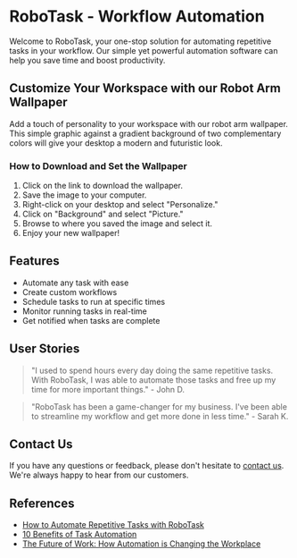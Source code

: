 <!--font:Raleway-->

# RoboTask - Workflow Automation

Welcome to RoboTask, your one-stop solution for automating repetitive tasks in your workflow. Our simple yet powerful automation software can help you save time and boost productivity. 

## Customize Your Workspace with our Robot Arm Wallpaper

Add a touch of personality to your workspace with our robot arm wallpaper. This simple graphic against a gradient background of two complementary colors will give your desktop a modern and futuristic look.

### How to Download and Set the Wallpaper

1. Click on the link to download the wallpaper.
2. Save the image to your computer.
3. Right-click on your desktop and select "Personalize."
4. Click on "Background" and select "Picture."
5. Browse to where you saved the image and select it.
6. Enjoy your new wallpaper!

## Features

- Automate any task with ease
- Create custom workflows
- Schedule tasks to run at specific times
- Monitor running tasks in real-time
- Get notified when tasks are complete

## User Stories

> "I used to spend hours every day doing the same repetitive tasks. With RoboTask, I was able to automate those tasks and free up my time for more important things." - John D.

> "RoboTask has been a game-changer for my business. I've been able to streamline my workflow and get more done in less time." - Sarah K.

## Contact Us

If you have any questions or feedback, please don't hesitate to [contact us](#contact). We're always happy to hear from our customers.

## References

- [How to Automate Repetitive Tasks with RoboTask](#)
- [10 Benefits of Task Automation](#)
- [The Future of Work: How Automation is Changing the Workplace](#)

<!--

Write me content for website with wallpaper which alt text is:

"A wallpaper with a simple graphic of a robot arm, against a gradient background of two complementary colors."

The name/title of the page should not be 1:1 copy of the alt text but rather a real content of the website which is using this wallpaper.

- Use markdown format 
- Start with heading
- Heading should be short and concise
- The content should look like a real website 
- The website should not be about the wallpaper, wallpaper is just a related background
- Heading should be contain work "wallpaper" or "background"
- Include real sections like references, contact, user stories, etc. use things relevant to the page purpose.
- Feel free to use structure like headings, bullets, numbering, blockquotes, paragraphs, horizontal lines, etc.
- You can use formatting like bold or _italic_
- You can include UTF-8 emojis
- Links should be only #hash anchors (and you can refer to the document itself)
- Do not include images


---


# RoboTask - Automate Your Workflow with Ease

Welcome to RoboTask, your one-stop solution for automating repetitive tasks in your workflow. Our simple yet powerful automation software can help you save time and boost productivity. 

## Customize Your Workspace with our Robot Arm Wallpaper

Add a touch of personality to your workspace with our robot arm wallpaper. This simple graphic against a gradient background of two complementary colors will give your desktop a modern and futuristic look.

### How to Download and Set the Wallpaper

1. Click on the link to download the wallpaper.
2. Save the image to your computer.
3. Right-click on your desktop and select "Personalize."
4. Click on "Background" and select "Picture."
5. Browse to where you saved the image and select it.
6. Enjoy your new wallpaper!

## Features

- Automate any task with ease
- Create custom workflows
- Schedule tasks to run at specific times
- Monitor running tasks in real-time
- Get notified when tasks are complete

## User Stories

> "I used to spend hours every day doing the same repetitive tasks. With RoboTask, I was able to automate those tasks and free up my time for more important things." - John D.

> "RoboTask has been a game-changer for my business. I've been able to streamline my workflow and get more done in less time." - Sarah K.

## Contact Us

If you have any questions or feedback, please don't hesitate to [contact us](#contact). We're always happy to hear from our customers.

## References

- [How to Automate Repetitive Tasks with RoboTask](#)
- [10 Benefits of Task Automation](#)
- [The Future of Work: How Automation is Changing the Workplace](#)

-->
